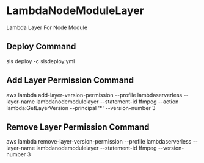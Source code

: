 # LambdaNodeModuleLayer
Lambda Layer For Node Module

## Deploy Command
sls deploy -c slsdeploy.yml

## Add Layer Permission Command
aws lambda add-layer-version-permission --profile lambdaserverless --layer-name lambdanodemodulelayer --statement-id ffmpeg --action lambda:GetLayerVersion --principal '*' --version-number 3

## Remove Layer Permission Command
aws lambda remove-layer-version-permission --profile lambdaserverless --layer-name lambdanodemodulelayer --statement-id ffmpeg --version-number 3